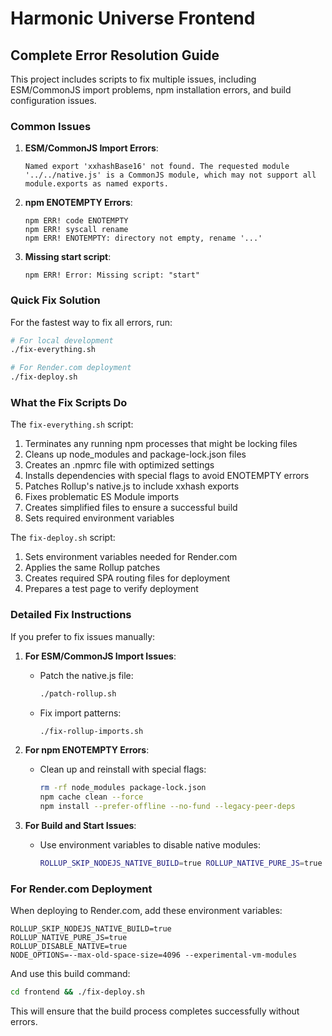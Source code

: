 # Harmonic Universe Frontend

## Complete Error Resolution Guide

This project includes scripts to fix multiple issues, including ESM/CommonJS import problems, npm installation errors, and build configuration issues.

### Common Issues

1. **ESM/CommonJS Import Errors**:

   ```
   Named export 'xxhashBase16' not found. The requested module '../../native.js' is a CommonJS module, which may not support all module.exports as named exports.
   ```

2. **npm ENOTEMPTY Errors**:

   ```
   npm ERR! code ENOTEMPTY
   npm ERR! syscall rename
   npm ERR! ENOTEMPTY: directory not empty, rename '...'
   ```

3. **Missing start script**:
   ```
   npm ERR! Error: Missing script: "start"
   ```

### Quick Fix Solution

For the fastest way to fix all errors, run:

```bash
# For local development
./fix-everything.sh

# For Render.com deployment
./fix-deploy.sh
```

### What the Fix Scripts Do

The `fix-everything.sh` script:

1. Terminates any running npm processes that might be locking files
2. Cleans up node_modules and package-lock.json files
3. Creates an .npmrc file with optimized settings
4. Installs dependencies with special flags to avoid ENOTEMPTY errors
5. Patches Rollup's native.js to include xxhash exports
6. Fixes problematic ES Module imports
7. Creates simplified files to ensure a successful build
8. Sets required environment variables

The `fix-deploy.sh` script:

1. Sets environment variables needed for Render.com
2. Applies the same Rollup patches
3. Creates required SPA routing files for deployment
4. Prepares a test page to verify deployment

### Detailed Fix Instructions

If you prefer to fix issues manually:

1. **For ESM/CommonJS Import Issues**:

   - Patch the native.js file:
     ```bash
     ./patch-rollup.sh
     ```
   - Fix import patterns:
     ```bash
     ./fix-rollup-imports.sh
     ```

2. **For npm ENOTEMPTY Errors**:

   - Clean up and reinstall with special flags:
     ```bash
     rm -rf node_modules package-lock.json
     npm cache clean --force
     npm install --prefer-offline --no-fund --legacy-peer-deps
     ```

3. **For Build and Start Issues**:
   - Use environment variables to disable native modules:
     ```bash
     ROLLUP_SKIP_NODEJS_NATIVE_BUILD=true ROLLUP_NATIVE_PURE_JS=true ROLLUP_DISABLE_NATIVE=true npm run dev
     ```

### For Render.com Deployment

When deploying to Render.com, add these environment variables:

```
ROLLUP_SKIP_NODEJS_NATIVE_BUILD=true
ROLLUP_NATIVE_PURE_JS=true
ROLLUP_DISABLE_NATIVE=true
NODE_OPTIONS=--max-old-space-size=4096 --experimental-vm-modules
```

And use this build command:

```bash
cd frontend && ./fix-deploy.sh
```

This will ensure that the build process completes successfully without errors.
